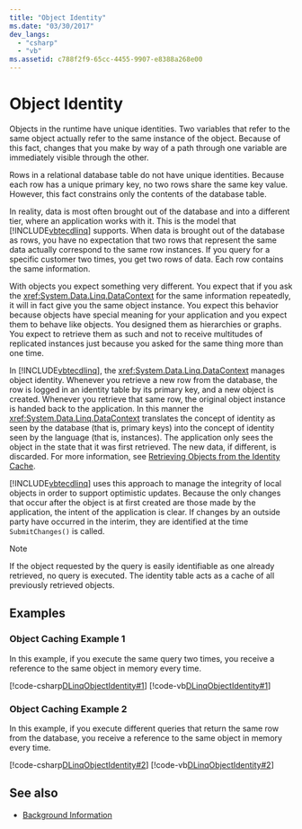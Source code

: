 ```yaml
---
title: "Object Identity"
ms.date: "03/30/2017"
dev_langs: 
  - "csharp"
  - "vb"
ms.assetid: c788f2f9-65cc-4455-9907-e8388a268e00
---
```

# Object Identity
Objects in the runtime have unique identities. Two variables that refer to the same object actually refer to the same instance of the object. Because of this fact, changes that you make by way of a path through one variable are immediately visible through the other.  
  
 Rows in a relational database table do not have unique identities. Because each row has a unique primary key, no two rows share the same key value. However, this fact constrains only the contents of the database table.  
  
 In reality, data is most often brought out of the database and into a different tier, where an application works with it. This is the model that [!INCLUDE[vbtecdlinq](../../../../../../includes/vbtecdlinq-md.md)] supports. When data is brought out of the database as rows, you have no expectation that two rows that represent the same data actually correspond to the same row instances. If you query for a specific customer two times, you get two rows of data. Each row contains the same information.  
  
 With objects you expect something very different. You expect that if you ask the <xref:System.Data.Linq.DataContext> for the same information repeatedly, it will in fact give you the same object instance. You expect this behavior because objects have special meaning for your application and you expect them to behave like objects. You designed them as hierarchies or graphs. You expect to retrieve them as such and not to receive multitudes of replicated instances just because you asked for the same thing more than one time.  
  
 In [!INCLUDE[vbtecdlinq](../../../../../../includes/vbtecdlinq-md.md)], the <xref:System.Data.Linq.DataContext> manages object identity. Whenever you retrieve a new row from the database, the row is logged in an identity table by its primary key, and a new object is created. Whenever you retrieve that same row, the original object instance is handed back to the application. In this manner the <xref:System.Data.Linq.DataContext> translates the concept of identity as seen by the database (that is, primary keys) into the concept of identity seen by the language (that is, instances). The application only sees the object in the state that it was first retrieved. The new data, if different, is discarded. For more information, see [Retrieving Objects from the Identity Cache](../../../../../../docs/framework/data/adonet/sql/linq/retrieving-objects-from-the-identity-cache.md).  
  
 [!INCLUDE[vbtecdlinq](../../../../../../includes/vbtecdlinq-md.md)] uses this approach to manage the integrity of local objects in order to support optimistic updates. Because the only changes that occur after the object is at first created are those made by the application, the intent of the application is clear. If changes by an outside party have occurred in the interim, they are identified at the time `SubmitChanges()` is called.  
  
> [!NOTE]
>  If the object requested by the query is easily identifiable as one already retrieved, no query is executed. The identity table acts as a cache of all previously retrieved objects.  
  
## Examples  
  
### Object Caching Example 1  
 In this example, if you execute the same query two times, you receive a reference to the same object in memory every time.  
  
 [!code-csharp[DLinqObjectIdentity#1](../../../../../../samples/snippets/csharp/VS_Snippets_Data/DLinqObjectIdentity/cs/Program.cs#1)]
 [!code-vb[DLinqObjectIdentity#1](../../../../../../samples/snippets/visualbasic/VS_Snippets_Data/DLinqObjectIdentity/vb/Module1.vb#1)]  
  
### Object Caching Example 2  
 In this example, if you execute different queries that return the same row from the database, you receive a reference to the same object in memory every time.  
  
 [!code-csharp[DLinqObjectIdentity#2](../../../../../../samples/snippets/csharp/VS_Snippets_Data/DLinqObjectIdentity/cs/Program.cs#2)]
 [!code-vb[DLinqObjectIdentity#2](../../../../../../samples/snippets/visualbasic/VS_Snippets_Data/DLinqObjectIdentity/vb/Module1.vb#2)]  
  
## See also

- [Background Information](../../../../../../docs/framework/data/adonet/sql/linq/background-information.md)
